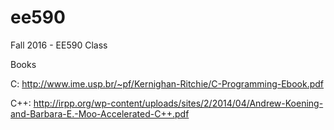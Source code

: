 # ee590
Fall 2016 - EE590 Class

Books

C: http://www.ime.usp.br/~pf/Kernighan-Ritchie/C-Programming-Ebook.pdf

C++: http://irpp.org/wp-content/uploads/sites/2/2014/04/Andrew-Koening-and-Barbara-E.-Moo-Accelerated-C++.pdf
